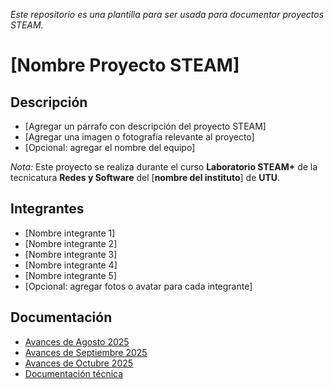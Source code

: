 *Este repositorio es una plantilla para ser usada para documentar proyectos STEAM.*

# [Nombre Proyecto STEAM]

## Descripción
- [Agregar un párrafo con descripción del proyecto STEAM]
- [Agregar una imagen o fotografía relevante al proyecto]
- [Opcional: agregar el nombre del equipo]

*Nota:* Este proyecto se realiza durante el curso **Laboratorio STEAM+** de la
tecnicatura **Redes y Software** del [**nombre del instituto**] de **UTU**.

## Integrantes
- [Nombre integrante 1]
- [Nombre integrante 2]
- [Nombre integrante 3]
- [Nombre integrante 4]
- [Nombre integrante 5]
- [Opcional: agregar fotos o avatar para cada integrante]

## Documentación
- [Avances de Agosto 2025](documentacion/avance1.md)
- [Avances de Septiembre 2025](documentacion/avance2.md)
- [Avances de Octubre 2025](documentacion/avance3.md)
- [Documentación técnica](documentacion/documentacion_tecnica.md)
